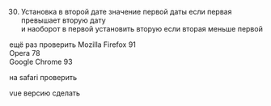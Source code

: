 30. Установка в второй дате значение первой даты если первая превышает вторую дату  
  и наоборот в первой установить вторую если вторая меньше первой



ещё раз проверить 
  Mozilla Firefox 91    
  Opera 78              
  Google Chrome 93

на safari проверить 

vue версию сделать 